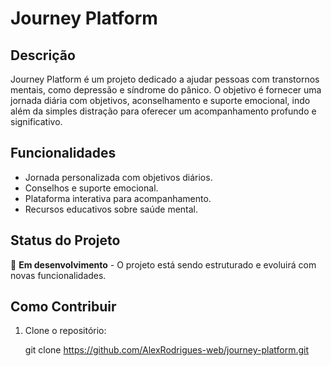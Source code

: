 # Journey Platform

## Descrição
Journey Platform é um projeto dedicado a ajudar pessoas com transtornos mentais, como depressão e síndrome do pânico. O objetivo é fornecer uma jornada diária com objetivos, aconselhamento e suporte emocional, indo além da simples distração para oferecer um acompanhamento profundo e significativo.

## Funcionalidades
- Jornada personalizada com objetivos diários.
- Conselhos e suporte emocional.
- Plataforma interativa para acompanhamento.
- Recursos educativos sobre saúde mental.

## Status do Projeto
🚧 **Em desenvolvimento** - O projeto está sendo estruturado e evoluirá com novas funcionalidades.

## Como Contribuir
1. Clone o repositório:
   
   git clone https://github.com/AlexRodrigues-web/journey-platform.git



